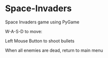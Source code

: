 # Space-Invaders
Space Invaders game using PyGame

W-A-S-D to move:

Left Mouse Button to shoot bullets

When all enemies are dead, return to main menu
